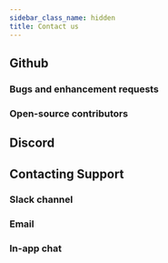 ```yaml
---
sidebar_class_name: hidden
title: Contact us
---
```


## Github

### Bugs and enhancement requests

### Open-source contributors

## Discord

## Contacting Support

### Slack channel

### Email

### In-app chat
